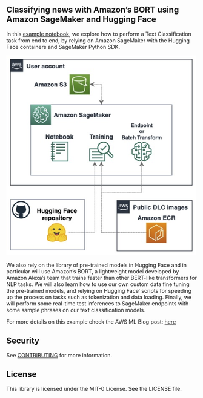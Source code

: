 ## Classifying news with Amazon’s BORT using Amazon SageMaker and Hugging Face

In this [example notebook](./Classify_news_SM_HF.ipynb), we explore how to perform a Text Classification task from end to end, by relying on Amazon SageMaker with the Hugging Face containers and SageMaker Python SDK.

![](./images/arch.png)

We also rely on the library of pre-trained models in Hugging Face and in particular will use Amazon’s BORT, a lightweight model developed by Amazon Alexa’s team that trains faster than other BERT-like transformers for NLP tasks. We will also learn how to use our own custom data fine tuning the pre-trained models, and relying on Hugging Face’ scripts for speeding up the process on tasks such as tokenization and data loading. Finally, we will perform some real-time test inferences to SageMaker endpoints with some sample phrases on our text classification models.

For more details on this example check the AWS ML Blog post: [here](LINK)

## Security

See [CONTRIBUTING](CONTRIBUTING.md#security-issue-notifications) for more information.

## License

This library is licensed under the MIT-0 License. See the LICENSE file.


